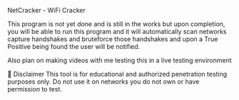 NetCracker -  WiFi Cracker

This program is not yet done and is still in the works but upon completion, you will be able to run this program and it will automatically scan networks capture handshakes and bruteforce those handshakes and upon a True Positive being found the user will be notified.

Also plan on making videos with me testing this in a live testing environment 



🛑 Disclaimer
This tool is for educational and authorized penetration testing purposes only.
Do not use it on networks you do not own or have permission to test.

